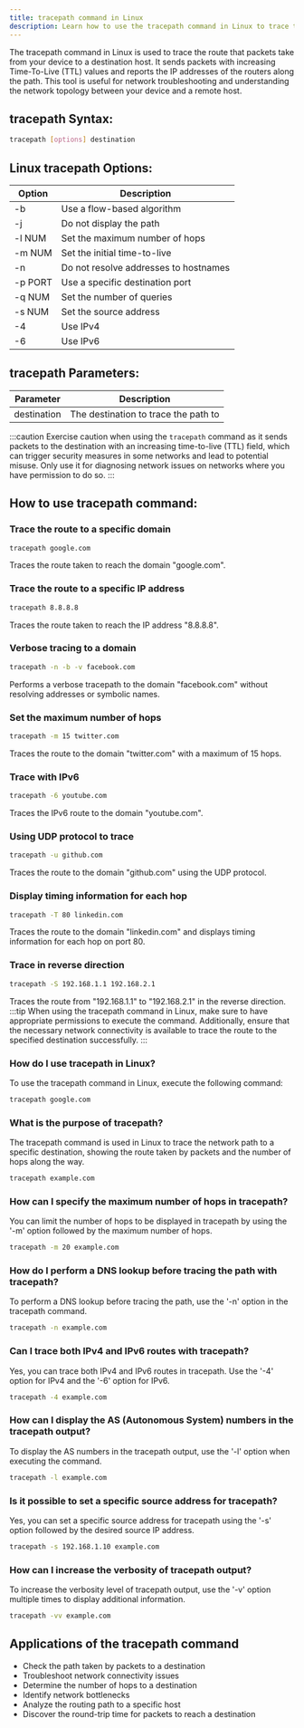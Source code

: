 ```yaml
---
title: tracepath command in Linux
description: Learn how to use the tracepath command in Linux to trace the route packets take from your device to a destination host.
---
```


The tracepath command in Linux is used to trace the route that packets take from your device to a destination host. It sends packets with increasing Time-To-Live (TTL) values and reports the IP addresses of the routers along the path. This tool is useful for network troubleshooting and understanding the network topology between your device and a remote host.

## tracepath Syntax:
```bash
tracepath [options] destination
```

## Linux tracepath Options:
| Option    | Description                      |
|-----------|----------------------------------|
| -b        | Use a flow-based algorithm        |
| -j        | Do not display the path           |
| -l NUM    | Set the maximum number of hops   |
| -m NUM    | Set the initial time-to-live      |
| -n        | Do not resolve addresses to hostnames |
| -p PORT   | Use a specific destination port   |
| -q NUM    | Set the number of queries        |
| -s NUM    | Set the source address           |
| -4        | Use IPv4                         |
| -6        | Use IPv6                         |

## tracepath Parameters:
| Parameter  | Description                            |
|------------|----------------------------------------|
| destination| The destination to trace the path to    |

:::caution
Exercise caution when using the `tracepath` command as it sends packets to the destination with an increasing time-to-live (TTL) field, which can trigger security measures in some networks and lead to potential misuse. Only use it for diagnosing network issues on networks where you have permission to do so.
:::
## How to use tracepath command:
### Trace the route to a specific domain
```bash
tracepath google.com
```
Traces the route taken to reach the domain "google.com".

### Trace the route to a specific IP address
```bash
tracepath 8.8.8.8
```
Traces the route taken to reach the IP address "8.8.8.8".

### Verbose tracing to a domain
```bash
tracepath -n -b -v facebook.com
```
Performs a verbose tracepath to the domain "facebook.com" without resolving addresses or symbolic names.

### Set the maximum number of hops
```bash
tracepath -m 15 twitter.com
```
Traces the route to the domain "twitter.com" with a maximum of 15 hops.

### Trace with IPv6
```bash
tracepath -6 youtube.com
```
Traces the IPv6 route to the domain "youtube.com".

### Using UDP protocol to trace
```bash
tracepath -u github.com
```
Traces the route to the domain "github.com" using the UDP protocol.

### Display timing information for each hop
```bash
tracepath -T 80 linkedin.com
```
Traces the route to the domain "linkedin.com" and displays timing information for each hop on port 80.

### Trace in reverse direction
```bash
tracepath -S 192.168.1.1 192.168.2.1
```
Traces the route from "192.168.1.1" to "192.168.2.1" in the reverse direction.
:::tip
When using the tracepath command in Linux, make sure to have appropriate permissions to execute the command. Additionally, ensure that the necessary network connectivity is available to trace the route to the specified destination successfully.
:::

### How do I use tracepath in Linux?
To use the tracepath command in Linux, execute the following command:
```bash
tracepath google.com
```

### What is the purpose of tracepath?
The tracepath command is used in Linux to trace the network path to a specific destination, showing the route taken by packets and the number of hops along the way.
```bash
tracepath example.com
```

### How can I specify the maximum number of hops in tracepath?
You can limit the number of hops to be displayed in tracepath by using the '-m' option followed by the maximum number of hops.
```bash
tracepath -m 20 example.com
```

### How do I perform a DNS lookup before tracing the path with tracepath?
To perform a DNS lookup before tracing the path, use the '-n' option in the tracepath command.
```bash
tracepath -n example.com
```

### Can I trace both IPv4 and IPv6 routes with tracepath?
Yes, you can trace both IPv4 and IPv6 routes in tracepath. Use the '-4' option for IPv4 and the '-6' option for IPv6.
```bash
tracepath -4 example.com
```

### How can I display the AS (Autonomous System) numbers in the tracepath output?
To display the AS numbers in the tracepath output, use the '-l' option when executing the command.
```bash
tracepath -l example.com
```

### Is it possible to set a specific source address for tracepath?
Yes, you can set a specific source address for tracepath using the '-s' option followed by the desired source IP address.
```bash
tracepath -s 192.168.1.10 example.com
```

### How can I increase the verbosity of tracepath output?
To increase the verbosity level of tracepath output, use the '-v' option multiple times to display additional information.
```bash
tracepath -vv example.com
```

## Applications of the tracepath command

- Check the path taken by packets to a destination
- Troubleshoot network connectivity issues
- Determine the number of hops to a destination
- Identify network bottlenecks
- Analyze the routing path to a specific host
- Discover the round-trip time for packets to reach a destination